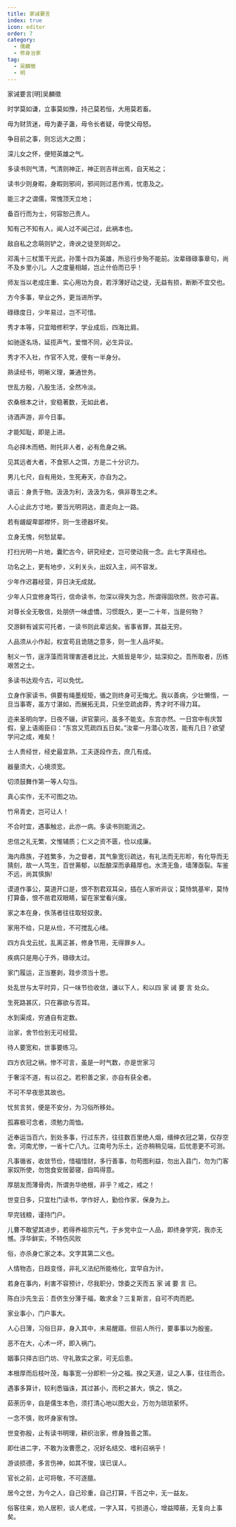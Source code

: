 ```yaml
---
title: 家诫要言
index: true
icon: editor
order: 7
category:
  - 儒藏
  - 修身治家
tag:
  - 吴麟徵
  - 明
---
```


家诫要言[明]吴麟徵  

时学莫如谦，立事莫如豫，持己莫若恒，大用莫若畜。  

毋为财货迷，毋为妻子蛊，毋令长者疑，毋使父母怒。  

争目前之事，则忘远大之图；  

深儿女之怀，便短英雄之气。  

多读书则气清，气清则神正，神正则吉祥出焉，自天祐之；  

读书少则身暇，身暇则邪间，邪间则过恶作焉，忧患及之。  

能三才之谓儒，常愧顶天立地；  

备百行而为士，何容恕己责人。  

知有己不知有人，闻人过不闻己过，此祸本也。  

敌自私之念萌则铲之，谗谀之徒至则却之。  

邓禹十三杖策干光武，孙策十四为英雄，所忌行步殆不能前。汝辈碌碌事章句，尚不及乡里小儿。人之度量相越，岂止什伯而已乎！  

师友当以老成庄重、实心用功为良，若浮薄好动之徒，无益有损，断断不宜交也。  

方今多事，举业之外，更当进所学。  

碌碌度日，少年易过，岂不可惜。  

秀才本等，只宜暗修积学，学业成后，四海比肩。  

如驰逐名场，延揽声气，爱憎不同，必生异议。  

秀才不入社，作官不入党，便有一半身分。  

熟读经书，明晰义理，兼通世务。  

世乱方殷，八股生活，全然冷淡。  

农桑根本之计，安稳著数，无如此者。  

诗酒声游，非今日事。  

才能知耻，即是上进。  

鸟必择木而栖，附托非人者，必有危身之祸。  

见其远者大者，不食邪人之饵，方是二十分识力。  

男儿七尺，自有用处，生死寿天，亦自为之。  

语云：身贵于物。汲汲为利，汲汲为名，俱非尊生之术。  

人心止此方寸地，要当光明洞达，直走向上一路。  

若有龌龊卑鄙襟怀，则一生德器坏矣。  

立身无愧，何愁鼠辈。  

打扫光明一片地，囊贮古今，研究经史，岂可使动我一念。此七字真经也。  

功名之上，更有地步，义利关头，出奴入主，间不容发。  

少年作迟暮经营，异日决无成就。  

少年人只宜修身笃行，信命读书，勿深以得失为念，所谓得固欣然，败亦可喜。  

对尊长全无敬信，处朋侪一味虚憍，习惯既久，更一二十年，当是何物？  

交游鲜有诚实可托者，一读书则此辈远矣。省事省罪，其益无穷。  

人品须从小作起，权宜苟且诡随之意多，则一生人品坏矣。  

制义一节，逞浮藻而背理害道者比比，大抵皆是年少，姑深抑之。吾所取者，历练艰苦之士。  

多读书达观今古，可以免忧。  

立身作家读书，俱要有绳墨规矩，循之则终身可无悔尤。我以善病，少壮懒惰，一旦当事寄，虽方寸湛如，而展拓无具，只坐空疏卤莽，秀才时不得力耳。  

迩来圣明向学，日夜不辍，讲官蒙问，虽多不能支。东宫亦然。一日宫中有庆暂假，皇上语阁臣曰：“东宫又荒疏四五日矣。”汝辈一月潜心攻苦，能有几日？欲望学问之成，难矣！  

士人贵经世，经史最宜熟，工夫逐段作去，庶几有成。  

器量须大，心境须宽。  

切须鼓舞作第一等人勾当。  

真心实作，无不可图之功。  

竹帛青史，岂可让人！  

不合时宜，遇事触忿，此亦一病。多读书则能消之。  

忠信之礼无繁，文惟辅质；仁义之资不匮，俭以成廉。  

海内鼎族，子姓繁多，为之督者，其气象宽衍疏达，有礼法而无形畛，有化导而无猜刻，故一人笃生，百世茀郁，以酝酿深而承藉厚也。水清无鱼，墙薄亟裂。车鉴不远，尚其慎旃!  

谟道作事公，莫道开口是，恨不割君双耳朵，插在人家听非议；莫恃筑基牢，莫恃打算备，恨不凿君双眼睛，留在家堂看兴废。  

家之本在身，佚荡者往往取轻奴隶。  

家用不给，只是从俭，不可搅乱心绪。  

四方兵戈云扰，乱离正甚，修身节用，无得罪乡人。  

疾病只是用心于外，碌碌太过。  

家门履运，正当蹇剥，跬步须当十思。  

处乱世与太平时异，只一味节俭收敛，谦以下人，和以四 家 诫 要 言 处众。  

生死路甚仄，只在寡欲与否耳。  

水到渠成，穷通自有定数。  

治家，舍节俭别无可经营。  

待人要宽和，世事要练习。  

四方衣冠之祸，惨不可言，虽是一时气数，亦是世家习  

于奢淫不道，有以召之。若积善之家，亦自有获全者。  

不可不早夜思其故也。  

忧贫言贫，便是不安分，为习俗所移处。  

孤寡极可念者，须勉力周恤。  

近奉运当百六，到处多事，行过东齐，往往数百里绝人烟，缙绅衣冠之第，仅存空舍。河南尤惨，一省十亡八九。江南号为乐土，近亦稍稍见端，后忧患更不可测。  

凡事循省，收敛节俭，惜福惜财，多行善事，勿苟图利益，勿出入县门，勿为门客家奴所使，勿饱食安居晏寝，自鸣得意。  

厚朋友而薄骨肉，所谓务华绝根，非乎？戒之，戒之！  

世变日多，只宜杜门读书，学作好人，勤俭作家，保身为上。  

早完钱粮，谨持门户。  

儿曹不敢望其进步，若得养祖宗元气，于乡党中立一人品，即终身学究，我亦无憾。浮华鲜实，不特伤风败  

俗，亦杀身亡家之本。文字其第二义也。  

人情物态，日趋变怪，非礼义法纪所能格化，宜早自为计。  

若身在事内，利害不容预计，尽我职分，馀委之天而五 家 诫 要 言 已。  

陈白沙先生云：吾侪生分薄于福，敢求金？三复斯言，自可不肉而肥。  

家业事小，门户事大。  

人心日薄，习俗日非，身入其中，未易醒寤。但前人所行，要事事以为殷鉴。  

恶不在大，心术一坏，即入祸门。  

姻事只择古旧门坊、守礼敦实之家，可无后患。  

本根厚而后枝叶茂，每事宽一分即积一分之福。揆之天道，证之人事，往往而合。  

遇事多算计，较利悉锱诛，其过甚小，而积之甚大，慎之，慎之。  

茹荼历辛，自是儒生本色，须打清心地以图大业，万勿为琐琐萦怀。  

一念不慎，败坏身家有馀。  

世变弥殷，止有读书明理，耕织治家，修身独善之策。  

即仕进二字，不敢为汝曹愿之，况好名结交、嗜利召祸乎！  

游谈损德，多言伤神，如其不悛，误已误人。  

官长之前，止可将敬，不可逐膻。  

居今之世，为今之人，自己珍重，自己打算，千百之中，无一益友。  

俗客往来，劝人居积，谈人老成，一字入耳，亏损道心，增益障蔽，无复向上事矣。  
